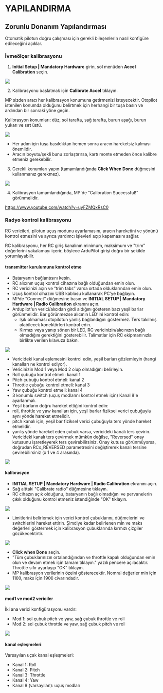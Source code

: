 # YAPILANDIRMA

## Zorunlu Donanım Yapılandırması

Otomatik pilotun doğru çalışması için gerekli bileşenlerin nasıl konfigüre edileceğini açıklar.

### İvmeölçer kalibrasyonu

1. __Initial Setup | Mandatory Hardware__ girin, sol menüden __Accel Calibration__ seçin.

![](http://ardupilot.org/plane/_images/mp_accelerometer_calibration.png)

2. Kalibrasyonu başlatmak için __Calibrate Accel__ tıklayın.

MP sizden aracı her kalibrasyon konumuna getirmenizi isteyecektir. Otopilot istenilen konumda olduğunu belirtmek için herhangi bir tuşa basın ve ardından bir sonraki yöne geçin.

Kalibrasyon konumları: düz, sol tarafta, sağ tarafta, burun aşağı, burun yukarı ve sırt üstü.

![](http://ardupilot.org/plane/_images/accel-calib-positions-e1376083327116.jpg)

* Her adım için tuşa basıldıktan hemen sonra aracın hareketsiz kalması önemlidir.
* Aracın boyutu/şekli bunu zorlaştırırsa, kartı monte etmeden önce kalibre etmeniz gerekebilir.

3. Gerekli konumları yapın (tamamlandığında __Click When Done__ düğmesini kullanmanız gerekmez).

![](http://ardupilot.org/plane/_images/mp_accel_calibration_press_any_key.jpg)

4. Kalibrasyon tamamlandığında, MP'de "Calibration Successful!" görünmelidir.

https://www.youtube.com/watch?v=uyFZMQxRsC0

### Radyo kontrol kalibrasyonu

RC vericileri, pilotun uçuş modunu ayarlamasını, aracın hareketini ve yönünü kontrol etmesini ve ayrıca yardımcı işlevleri açıp kapamasını sağlar.

RC kalibrasyonu, her RC giriş kanalının minimum, maksimum ve "trim" değerlerini yakalamayı içerir, böylece ArduPilot girişi doğru bir şekilde yorumlayabilir.

#### transmitter kurulumunu kontrol etme

* Bataryanın bağlantısını kesin.
* RC alıcının uçuş kontrol cihazına bağlı olduğundan emin olun.
* RC vericinizi açın ve “trim tabs” varsa ortada olduklarından emin olun.
* Uçuş kontrol cihazını USB kablosu kullanarak PC'ye bağlayın.
* MPde “Connect” düğmesine basın ve __INITIAL SETUP | Mandatory Hardware | Radio Calibration__ ekranını açın.
* Ardupilot'un verici/alıcıdan girdi aldığını gösteren bazı yeşil barlar görünmelidir. Bar görünmezse alıcının LED'ini kontrol edin:
  * Işık olmaması otopilotun yanlış bağlandığını göstermez. Ters takılmış olabilecek konektörleri kontrol edin.
  * Kırmızı veya yanıp sönen bir LED, RC vericinizin/alıcınızın bağlı olmadığını gerektiğini gösterebilir. Talimatlar için RC ekipmanınızla birlikte verilen kılavuza bakın.
  
![](http://ardupilot.org/plane/_images/mp_radio_calibration.png)

* Vericideki kanal eşlemesini kontrol edin, yeşil barları gözlemleyin (hangi kanalları ne kontrol ediyor). 
 * Vericinizin Mod 1 veya Mod 2 olup olmadığını belirleyin.
 * Roll çubuğu kontrol etmeli: kanal 1
 * Pitch çubuğu kontrol etmeli: kanal 2
 * Throttle çubuğu kontrol etmeli: kanal 3
 * Yaw çubuğu kontrol etmeli: kanal 4
 * 3 konumlu switch (uçuş modlarını kontrol etmek için) Kanal 8'e ayarlanmalı.
* Yeşil barların doğru hareket ettiğini kontrol edin:
 * roll, throttle ve yaw kanalları için, yeşil barlar fiziksel verici çubuğuyla aynı yönde hareket etmelidir.
 * pitch kanalı için, yeşil bar fiziksel verici çubuğuyla ters yönde hareket etmelidir.
 * yanlış yönde hareket eden çubuk varsa, vericideki kanalı ters çevirin. Vericideki kanalı ters çevirmek mümkün değilse, "Reversed" onay kutusunu işaretleyerek ters çevirebilirsiniz. Onay kutusu görünmüyorsa, doğrudan RCx_REVERSED parametresini değiştirerek kanalı tersine çevirebilirsiniz (x 1 ve 4 arasında).

![](http://ardupilot.org/plane/_images/mp_radio_calibration.png)

#### kalibrasyon

* __INITIAL SETUP | Mandatory Hardware | Radio Calibration__ ekranını açın.
* Sağ alttaki "Calibrate radio" düğmesine tıklayın.
* RC cihazın açık olduğunu, bataryanın bağlı olmadığını ve pervanelerin çıkık olduğunu kontrol etmeniz istendiğinde "OK" tıklayın.

![](http://ardupilot.org/plane/_images/mp_calibrate_radio.jpg)

* Limitlerini belirlemek için verici kontrol çubuklarını, düğmelerini ve switchlerini hareket ettirin. Şimdiye kadar belirlenen min ve maks değerleri göstermek için kalibrasyon çubuklarında kırmızı çizgiler gözükecektirtir.

![](http://ardupilot.org/plane/_images/mp_radio_calibration_click_when_done.jpg)

* __Click when Done__ seçin.
* "Tüm çubuklarınızın ortalandığından ve throttle kapalı olduğundan emin olun ve devam etmek için tamam tıklayın." yazılı pencere açılacaktır. Throttle sıfır ayarlayıp "OK" tıklayın.
* MP kalibrasyon verilerinin özeini gösterecektir. Nomral değerler min için 1100, maks için 1900 civarındadır.

![](http://ardupilot.org/plane/_images/radi-calib-results.png)

#### mod1 ve mod2 vericiler

İki ana verici konfigürasyonu vardır:
* Mod 1: sol çubuk pitch ve yaw, sağ çubuk throttle ve roll
* Mod 2: sol çubuk throttle ve yaw, sağ çubuk pitch ve roll

![](http://ardupilot.org/plane/_images/radio_setup_mode_1.png)

#### kanal eşleşmeleri

Varsayılan uçak kanal eşleşmeleri:

* Kanal 1: Roll
* Kanal 2: Pitch
* Kanal 3: Throttle
* Kanal 4: Yaw
* Kanal 8 (varsayılan): uçuş modları

### 
